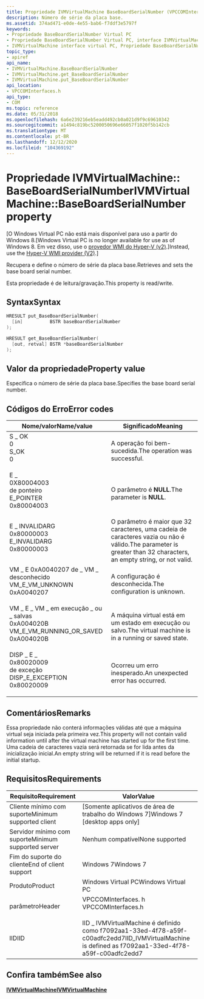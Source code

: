 ```yaml
---
title: Propriedade IVMVirtualMachine BaseBoardSerialNumber (VPCCOMInterfaces. h)
description: Número de série da placa base.
ms.assetid: 374ad471-e0de-4e55-bab6-f7ddf3e5797f
keywords:
- Propriedade BaseBoardSerialNumber Virtual PC
- Propriedade BaseBoardSerialNumber Virtual PC, interface IVMVirtualMachine
- IVMVirtualMachine interface virtual PC, Propriedade BaseBoardSerialNumber
topic_type:
- apiref
api_name:
- IVMVirtualMachine.BaseBoardSerialNumber
- IVMVirtualMachine.get_BaseBoardSerialNumber
- IVMVirtualMachine.put_BaseBoardSerialNumber
api_location:
- VPCCOMInterfaces.h
api_type:
- COM
ms.topic: reference
ms.date: 05/31/2018
ms.openlocfilehash: 6a6e239216eb5eadd492cb0a021d9f9c69610342
ms.sourcegitcommit: a1494c819bc5200050696e66057f1020f5b142cb
ms.translationtype: MT
ms.contentlocale: pt-BR
ms.lasthandoff: 12/12/2020
ms.locfileid: "104369192"
---
```

# <a name="ivmvirtualmachinebaseboardserialnumber-property"></a><span data-ttu-id="fe3c9-106">Propriedade IVMVirtualMachine:: BaseBoardSerialNumber</span><span class="sxs-lookup"><span data-stu-id="fe3c9-106">IVMVirtualMachine::BaseBoardSerialNumber property</span></span>

<span data-ttu-id="fe3c9-107">\[O Windows Virtual PC não está mais disponível para uso a partir do Windows 8.</span><span class="sxs-lookup"><span data-stu-id="fe3c9-107">\[Windows Virtual PC is no longer available for use as of Windows 8.</span></span> <span data-ttu-id="fe3c9-108">Em vez disso, use o [provedor WMI do Hyper-V (v2)](/windows/desktop/HyperV_v2/windows-virtualization-portal).\]</span><span class="sxs-lookup"><span data-stu-id="fe3c9-108">Instead, use the [Hyper-V WMI provider (V2)](/windows/desktop/HyperV_v2/windows-virtualization-portal).\]</span></span>

<span data-ttu-id="fe3c9-109">Recupera e define o número de série da placa base.</span><span class="sxs-lookup"><span data-stu-id="fe3c9-109">Retrieves and sets the base board serial number.</span></span>

<span data-ttu-id="fe3c9-110">Esta propriedade é de leitura/gravação.</span><span class="sxs-lookup"><span data-stu-id="fe3c9-110">This property is read/write.</span></span>

## <a name="syntax"></a><span data-ttu-id="fe3c9-111">Syntax</span><span class="sxs-lookup"><span data-stu-id="fe3c9-111">Syntax</span></span>


```C++
HRESULT put_BaseBoardSerialNumber(
  [in]          BSTR baseBoardSerialNumber
);

HRESULT get_BaseBoardSerialNumber(
  [out, retval] BSTR *baseBoardSerialNumber
);
```



## <a name="property-value"></a><span data-ttu-id="fe3c9-112">Valor da propriedade</span><span class="sxs-lookup"><span data-stu-id="fe3c9-112">Property value</span></span>

<span data-ttu-id="fe3c9-113">Especifica o número de série da placa base.</span><span class="sxs-lookup"><span data-stu-id="fe3c9-113">Specifies the base board serial number.</span></span>

## <a name="error-codes"></a><span data-ttu-id="fe3c9-114">Códigos do Erro</span><span class="sxs-lookup"><span data-stu-id="fe3c9-114">Error codes</span></span>



| <span data-ttu-id="fe3c9-115">Nome/valor</span><span class="sxs-lookup"><span data-stu-id="fe3c9-115">Name/value</span></span>                                                                                                                                                               | <span data-ttu-id="fe3c9-116">Significado</span><span class="sxs-lookup"><span data-stu-id="fe3c9-116">Meaning</span></span>                                                                                |
|--------------------------------------------------------------------------------------------------------------------------------------------------------------------------|----------------------------------------------------------------------------------------|
| <dl> <span data-ttu-id="fe3c9-117"><dt>S \_ OK</dt> <dt>0</dt></span><span class="sxs-lookup"><span data-stu-id="fe3c9-117"><dt>S\_OK</dt> <dt>0</dt></span></span> </dl>                                  | <span data-ttu-id="fe3c9-118">A operação foi bem-sucedida.</span><span class="sxs-lookup"><span data-stu-id="fe3c9-118">The operation was successful.</span></span><br/>                                               |
| <dl> <span data-ttu-id="fe3c9-119"><dt>E \_ </dt> <dt>0X80004003</dt> de ponteiro</span><span class="sxs-lookup"><span data-stu-id="fe3c9-119"><dt>E\_POINTER</dt> <dt>0x80004003</dt></span></span> </dl>                    | <span data-ttu-id="fe3c9-120">O parâmetro é **NULL**.</span><span class="sxs-lookup"><span data-stu-id="fe3c9-120">The parameter is **NULL**.</span></span><br/>                                                  |
| <dl> <span data-ttu-id="fe3c9-121"><dt>E \_ INVALIDARG</dt> <dt>0x80000003</dt></span><span class="sxs-lookup"><span data-stu-id="fe3c9-121"><dt>E\_INVALIDARG</dt> <dt>0x80000003</dt></span></span> </dl>                 | <span data-ttu-id="fe3c9-122">O parâmetro é maior que 32 caracteres, uma cadeia de caracteres vazia ou não é válido.</span><span class="sxs-lookup"><span data-stu-id="fe3c9-122">The parameter is greater than 32 characters, an empty string, or not valid.</span></span><br/> |
| <dl> <span data-ttu-id="fe3c9-123"><dt>VM \_ E 0xA0040207 de \_ VM \_ desconhecido</dt> <dt></dt></span><span class="sxs-lookup"><span data-stu-id="fe3c9-123"><dt>VM\_E\_VM\_UNKNOWN</dt> <dt>0xA0040207</dt></span></span> </dl>            | <span data-ttu-id="fe3c9-124">A configuração é desconhecida.</span><span class="sxs-lookup"><span data-stu-id="fe3c9-124">The configuration is unknown.</span></span><br/>                                               |
| <dl> <span data-ttu-id="fe3c9-125"><dt>VM \_ E \_ VM \_ em execução \_ ou \_ salvas</dt> <dt>0xA004020B</dt></span><span class="sxs-lookup"><span data-stu-id="fe3c9-125"><dt>VM\_E\_VM\_RUNNING\_OR\_SAVED</dt> <dt>0xA004020B</dt></span></span> </dl> | <span data-ttu-id="fe3c9-126">A máquina virtual está em um estado em execução ou salvo.</span><span class="sxs-lookup"><span data-stu-id="fe3c9-126">The virtual machine is in a running or saved state.</span></span><br/>                         |
| <dl> <span data-ttu-id="fe3c9-127"><dt>DISP \_ E \_ </dt> <dt>0x80020009</dt> de exceção</span><span class="sxs-lookup"><span data-stu-id="fe3c9-127"><dt>DISP\_E\_EXCEPTION</dt> <dt>0x80020009</dt></span></span> </dl>            | <span data-ttu-id="fe3c9-128">Ocorreu um erro inesperado.</span><span class="sxs-lookup"><span data-stu-id="fe3c9-128">An unexpected error has occurred.</span></span><br/>                                           |



## <a name="remarks"></a><span data-ttu-id="fe3c9-129">Comentários</span><span class="sxs-lookup"><span data-stu-id="fe3c9-129">Remarks</span></span>

<span data-ttu-id="fe3c9-130">Essa propriedade não conterá informações válidas até que a máquina virtual seja iniciada pela primeira vez.</span><span class="sxs-lookup"><span data-stu-id="fe3c9-130">This property will not contain valid information until after the virtual machine has started up for the first time.</span></span> <span data-ttu-id="fe3c9-131">Uma cadeia de caracteres vazia será retornada se for lida antes da inicialização inicial.</span><span class="sxs-lookup"><span data-stu-id="fe3c9-131">An empty string will be returned if it is read before the initial startup.</span></span>

## <a name="requirements"></a><span data-ttu-id="fe3c9-132">Requisitos</span><span class="sxs-lookup"><span data-stu-id="fe3c9-132">Requirements</span></span>



| <span data-ttu-id="fe3c9-133">Requisito</span><span class="sxs-lookup"><span data-stu-id="fe3c9-133">Requirement</span></span> | <span data-ttu-id="fe3c9-134">Valor</span><span class="sxs-lookup"><span data-stu-id="fe3c9-134">Value</span></span> |
|-------------------------------------|-----------------------------------------------------------------------------------------------|
| <span data-ttu-id="fe3c9-135">Cliente mínimo com suporte</span><span class="sxs-lookup"><span data-stu-id="fe3c9-135">Minimum supported client</span></span><br/> | <span data-ttu-id="fe3c9-136">\[Somente aplicativos de área de trabalho do Windows 7\]</span><span class="sxs-lookup"><span data-stu-id="fe3c9-136">Windows 7 \[desktop apps only\]</span></span><br/>                                                    |
| <span data-ttu-id="fe3c9-137">Servidor mínimo com suporte</span><span class="sxs-lookup"><span data-stu-id="fe3c9-137">Minimum supported server</span></span><br/> | <span data-ttu-id="fe3c9-138">Nenhum compatível</span><span class="sxs-lookup"><span data-stu-id="fe3c9-138">None supported</span></span><br/>                                                                     |
| <span data-ttu-id="fe3c9-139">Fim do suporte do cliente</span><span class="sxs-lookup"><span data-stu-id="fe3c9-139">End of client support</span></span><br/>    | <span data-ttu-id="fe3c9-140">Windows 7</span><span class="sxs-lookup"><span data-stu-id="fe3c9-140">Windows 7</span></span><br/>                                                                          |
| <span data-ttu-id="fe3c9-141">Produto</span><span class="sxs-lookup"><span data-stu-id="fe3c9-141">Product</span></span><br/>                  | <span data-ttu-id="fe3c9-142">Windows Virtual PC</span><span class="sxs-lookup"><span data-stu-id="fe3c9-142">Windows Virtual PC</span></span><br/>                                                                 |
| <span data-ttu-id="fe3c9-143">parâmetro</span><span class="sxs-lookup"><span data-stu-id="fe3c9-143">Header</span></span><br/>                   | <dl> <span data-ttu-id="fe3c9-144"><dt>VPCCOMInterfaces. h</dt></span><span class="sxs-lookup"><span data-stu-id="fe3c9-144"><dt>VPCCOMInterfaces.h</dt></span></span> </dl> |
| <span data-ttu-id="fe3c9-145">IID</span><span class="sxs-lookup"><span data-stu-id="fe3c9-145">IID</span></span><br/>                      | <span data-ttu-id="fe3c9-146">IID \_ IVMVirtualMachine é definido como f7092aa1-33ed-4f78-a59f-c00adfc2edd7</span><span class="sxs-lookup"><span data-stu-id="fe3c9-146">IID\_IVMVirtualMachine is defined as f7092aa1-33ed-4f78-a59f-c00adfc2edd7</span></span><br/>          |



## <a name="see-also"></a><span data-ttu-id="fe3c9-147">Confira também</span><span class="sxs-lookup"><span data-stu-id="fe3c9-147">See also</span></span>

<dl> <dt>

[<span data-ttu-id="fe3c9-148">**IVMVirtualMachine**</span><span class="sxs-lookup"><span data-stu-id="fe3c9-148">**IVMVirtualMachine**</span></span>](ivmvirtualmachine.md)
</dt> </dl>

 

